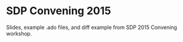 # SDP Convening 2015 
Slides, example .ado files, and diff example from SDP 2015 Convening workshop.
